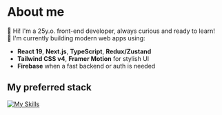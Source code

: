 # About me
🎯 Hi! I'm a 25y.o. front-end developer, always curious and ready to learn!  
🚀 I'm currently building modern web apps using:  

- **React 19**, **Next.js**, **TypeScript**, **Redux/Zustand**  
- **Tailwind CSS v4**, **Framer Motion**  for stylish UI  
- **Firebase** when a fast backend or auth is needed  

## My preferred stack  
[![My Skills](https://skillicons.dev/icons?i=html,css,js,git,react,tailwind,redux,nextjs,firebase,jest)](https://skillicons.dev)
